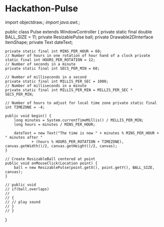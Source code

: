 # Hackathon-Pulse
import objectdraw.*;
import java.awt.*;

public class Pulse extends WindowController {
	private static final double BALL_SIZE = 11;
	private ResizablePulse ball;
	private Drawable2DInterface itemShape;
	private Text dateText;

	private static final int MINS_PER_HOUR = 60;
	// Number of hours in one rotation of hour hand of a clock private
	static final int HOURS_PER_ROTATION = 12;
	// Number of seconds in a minute
	private static final int SECS_PER_MIN = 60;

	// Number of milliseconds in a second
	private static final int MILLIS_PER_SEC = 1000;
	// Number of milliseconds in a minute
	private static final int MILLIS_PER_MIN = MILLIS_PER_SEC * SECS_PER_MIN;

	// Number of hours to adjust for local time zone private static final
	int TIMEZONE = -4;

	public void begin() {
		long minutes = System.currentTimeMillis() / MILLIS_PER_MIN;
		long hours = minutes / MINS_PER_HOUR;

		dateText = new Text("The time is now " + minutes % MINS_PER_HOUR + " minutes after "
				+ (hours % HOURS_PER_ROTATION + TIMEZONE), canvas.getWidth()/2, canvas.getHeight()/2, canvas);
	}

	// Create ResizableBall centered at point
	public void onMouseClick(Location point) {
		ball = new ResizablePulse(point.getX(), point.getY(), BALL_SIZE, canvas);
	}

	// public void
	// if(ball.overlaps)
	//
	// {
	// // play sound
	// }
	// }
}
